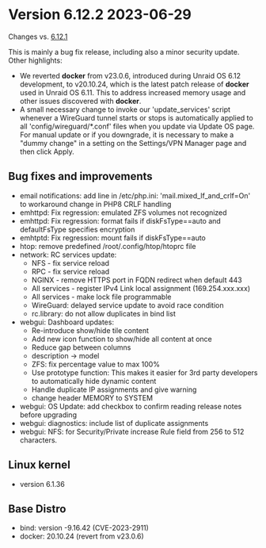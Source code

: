 # Version 6.12.2 2023-06-29

Changes vs. [6.12.1](6.12.1.md)

This is mainly a bug fix release, including also a minor security update.  Other highlights:

- We reverted **docker** from v23.0.6, introduced during Unraid OS 6.12 development, to v20.10.24, which is the latest patch
release of **docker** used in Unraid OS 6.11.  This to address increased memory usage and other issues
discovered with **docker**.
- A small necessary change to invoke our 'update_services' script whenever a WireGuard tunnel starts or stops
is automatically applied to all 'config/wireguard/*.conf' files when you update via Update OS page.  For
manual update or if you downgrade, it is necessary to make a "dummy change" in a setting on the Settings/VPN Manager page and
then click Apply.

## Bug fixes and improvements

- email notifications: add line in /etc/php.ini: 'mail.mixed_lf_and_crlf=On' to workaround change in PHP8 CRLF handling
- emhttpd: Fix regression: emulated ZFS volumes not recognized
- emhttpd: Fix regression: format fails if diskFsType==auto and defaultFsType specifies encryption
- emhtptd: Fix regression: mount fails if diskFsType==auto
- htop: remove predefined /root/.config/htop/htoprc file
- network: RC services update:
  - NFS - fix service reload
  - RPC - fix service reload
  - NGINX - remove HTTPS port in FQDN redirect when default 443
  - All services - register IPv4 Link local assignment (169.254.xxx.xxx)
  - All services - make lock file programmable
  - WireGuard: delayed service update to avoid race condition
  - rc.library: do not allow duplicates in bind list
- webgui: Dashboard updates:
  - Re-introduce show/hide tile content
  - Add new icon function to show/hide all content at once
  - Reduce gap between columns
  - description -> model
  - ZFS: fix percentage value to max 100%
  - Use prototype function: This makes it easier for 3rd party developers to automatically hide dynamic content
  - Handle duplicate IP assignments and give warning
  - change header MEMORY to SYSTEM
- webgui: OS Update: add checkbox to confirm reading release notes before upgrading
- webgui: diagnostics: include list of duplicate assignments
- webgui: NFS: for Security/Private increase Rule field from 256 to 512 characters.

## Linux kernel

- version 6.1.36

## Base Distro

- bind: version -9.16.42 (CVE-2023-2911)
- docker: 20.10.24 (revert from v23.0.6)
